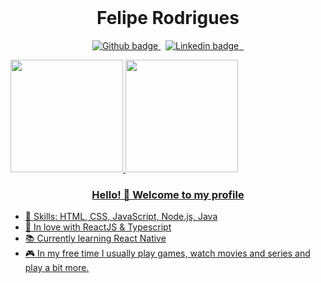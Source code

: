 <br>
  <h1 align="center"> Felipe Rodrigues	</h1>
<p align="center"> 
  <a href="https://github.com/felipersdf"> 
    <img src="https://img.shields.io/badge/-Github-black?style=flat&logo=Github&logoColor=white&link=https://github.com/felipersdf" alt="Github badge" />
  </a>
  &nbsp; 
  <a href="https://www.linkedin.com/in/felipersdf/"> 
    <img src="https://img.shields.io/badge/-LinkedIn-blue?style=flat&logo=Linkedin&logoColor=white&link=https://www.linkedin.com/in/felipersdf/" alt="Linkedin badge" />
  &nbsp; 
</p>
<div>
  <a href="https://github.com/felipersdf">
  <img height="180em" src="https://github-readme-stats.vercel.app/api?username=felipersdf&show_icons=true&theme=dracula&include_all_commits=true&count_private=true"/>
  <img height="180em" src="https://github-readme-stats.vercel.app/api/top-langs/?username=felipersdf&layout=compact&langs_count=7&theme=dracula"/>
</div>

<h3 align="center">
 Hello! 👋 Welcome to my profile
</h3>

 - 📌 Skills: HTML, CSS, JavaScript, Node.js, Java
 - :purple_heart: In love with ReactJS & Typescript
 - 📚 Currently learning React Native
 - :video_game: In my free time I usually play games, watch movies and series and play a bit more.
<br>

<!--You can find my portfolio here:
~actually is under construction but it will able soon!~
-->

<!--
**felipersdf/felipersdf** is a ✨ _special_ ✨ repository because its `README.md` (this file) appears on your GitHub profile.

Here are some ideas to get you started:

- 🔭 I’m currently working on ...
- 🌱 I’m currently learning ...
- 👯 I’m looking to collaborate on ...
- 🤔 I’m looking for help with ...
- 💬 Ask me about ...
- 📫 How to reach me: ...
- 😄 Pronouns: ...
- ⚡ Fun fact: ...
-->
